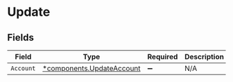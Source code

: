 # Update


## Fields

| Field                                                                 | Type                                                                  | Required                                                              | Description                                                           |
| --------------------------------------------------------------------- | --------------------------------------------------------------------- | --------------------------------------------------------------------- | --------------------------------------------------------------------- |
| `Account`                                                             | [*components.UpdateAccount](../../models/components/updateaccount.md) | :heavy_minus_sign:                                                    | N/A                                                                   |